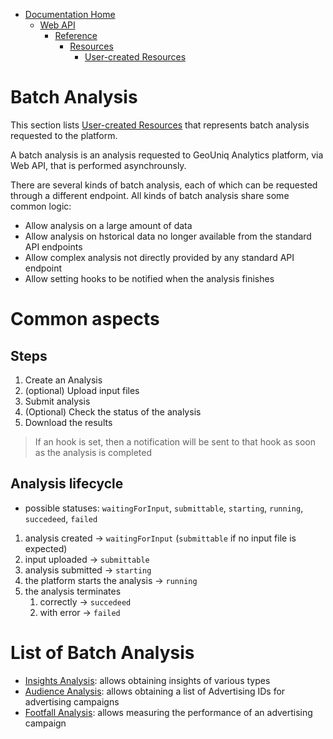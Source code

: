 * [Documentation Home](../../../../README.md)  
  * [Web API](../../../index.md)  
    * [Reference](../../index.md)
        * [Resources](../index.md)
           * [User-created Resources](index.md)
           
# Batch Analysis

This section lists [User-created Resources](index.md) that represents batch analysis requested to the platform.

A batch analysis is an analysis requested to GeoUniq Analytics platform, via Web API, that is performed asynchrounsly.

There are several kinds of batch analysis, each of which can be requested through a different endpoint.
All kinds of batch analysis share some common logic:

* Allow analysis on a large amount of data
* Allow analysis on hstorical data no longer available from the standard API endpoints
* Allow complex analysis not directly provided by any standard API endpoint
* Allow setting hooks to be notified when the analysis finishes

# Common aspects

## Steps

1. Create an Analysis
2. (optional) Upload input files
3. Submit analysis
4. (Optional) Check the status of the analysis
5. Download the results

> If an hook is set, then a notification will be sent to that hook as soon as the analysis is completed

## Analysis lifecycle

* possible statuses: `waitingForInput`, `submittable`, `starting`, `running`, `succedeed`, `failed`

1. analysis created -> `waitingForInput` (`submittable` if no input file is expected)
2. input uploaded -> `submittable`
3. analysis submitted -> `starting`
4. the platform starts the analysis -> `running` 
5. the analysis terminates 
	1. correctly -> `succedeed` 
	1. with error -> `failed`


# List of Batch Analysis

* [Insights Analysis](insights-analysis.md): allows obtaining insights of various types
* [Audience Analysis](audience-analysis.md): allows obtaining a list of Advertising IDs for advertising campaigns
* [Footfall Analysis](campaign-footfall.md): allows measuring the performance of an advertising campaign
